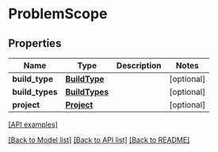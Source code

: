 # ProblemScope

## Properties
Name | Type | Description | Notes
------------ | ------------- | ------------- | -------------
**build_type** | [**BuildType**](BuildType.md) |  | [optional] 
**build_types** | [**BuildTypes**](BuildTypes.md) |  | [optional] 
**project** | [**Project**](Project.md) |  | [optional] 

[[API examples]](http://devopshq.github.io/teamcity/teamcity_models/ProblemScope.html)

[[Back to Model list]](../README.md#documentation-for-models) [[Back to API list]](../README.md#documentation-for-api-endpoints) [[Back to README]](../README.md)


